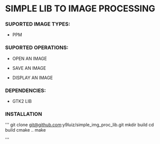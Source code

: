 # SIMPLE LIB TO IMAGE PROCESSING


### SUPORTED IMAGE TYPES:
- PPM

### SUPORTED OPERATIONS:

- OPEN AN IMAGE

- SAVE AN IMAGE

- DISPLAY AN IMAGE

### DEPENDENCIES:

-  GTK2 LIB

### INSTALLATION

'''
git clone git@github.com:y9luiz/simple_img_proc_lib.git
mkdir build
cd build
cmake ..
make

'''